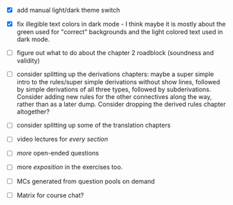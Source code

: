 -   [x] add manual light/dark theme switch
-   [x] fix illegible text colors in dark mode - I think maybe it is mostly
    about the green used for "correct" backgrounds and the light colored text
    used in dark mode.
-   [ ] figure out what to do about the chapter 2 roadblock (soundness and
    validity)
-   [ ] consider splitting up the derivations chapters: maybe a super simple
    intro to the rules/super simple derivations without show lines, followed
    by simple derivations of all three types, followed by subderivations.
    Consider adding new rules for the other connectives along the way, rather
    than as a later dump. Consider dropping the derived rules chapter
    altogether?
-   [ ] consider splitting up some of the translation chapters
-   [ ] video lectures for *every section*
-   [ ] *more* open-ended questions
-   [ ] more *exposition* in the exercises too.
-   [ ] MCs generated from question pools on demand
-   [ ] Matrix for course chat?

